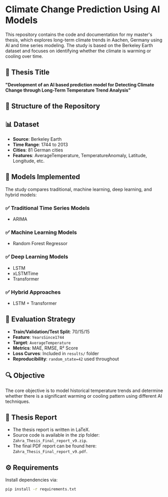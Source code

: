 # Climate Change Prediction Using AI Models

This repository contains the code and documentation for my master's thesis, which explores long-term climate trends in Aachen, Germany using AI and time series modeling. The study is based on the Berkeley Earth dataset and focuses on identifying whether the climate is warming or cooling over time.

## 📘 Thesis Title
**"Development of an AI based prediction model for Detecting Climate Change through Long-Term Temperature Trend Analysis"**

## 📂 Structure of the Repository

## 📊 Dataset

- **Source**: Berkeley Earth
- **Time Range**: 1744 to 2013
- **Cities**: 81 German cities
- **Features**: AverageTemperature, TemperatureAnomaly, Latitude, Longitude, etc.

## 🧠 Models Implemented

The study compares traditional, machine learning, deep learning, and hybrid models:

### ✅ Traditional Time Series Models
- ARIMA  

### ✅ Machine Learning Models
- Random Forest Regressor  

### ✅ Deep Learning Models
- LSTM
- xLSTMTime
- Transformer

### ✅ Hybrid Approaches
- LSTM + Transformer  

## 🧪 Evaluation Strategy

- **Train/Validation/Test Split**: 70/15/15  
- **Feature**: `YearsSince1744`  
- **Target**: `AverageTemperature`  
- **Metrics**: MAE, RMSE, R² Score  
- **Loss Curves**: Included in `results/` folder  
- **Reproducibility**: `random_state=42` used throughout

## 🔍 Objective

The core objective is to model historical temperature trends and determine whether there is a significant warming or cooling pattern using different AI techniques.

## 📄 Thesis Report

- The thesis report is written in LaTeX.
- Source code is available in the zip folder: `Zahra_Thesis_Final_report_v9.zip`.
- The final PDF report can be found here: `Zahra_Thesis_Final_report_v9.pdf`.

## ⚙️ Requirements

Install dependencies via:

```bash
pip install -r requirements.txt

